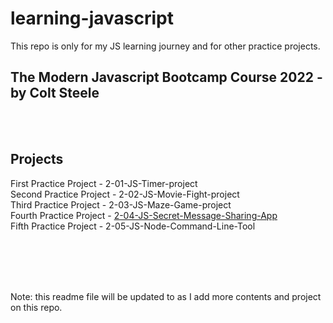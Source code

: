 # learning-javascript

This repo is only for my JS learning journey and for other practice projects.

## The Modern Javascript Bootcamp Course 2022 - by Colt Steele

<br>
<br>

## Projects

First Practice Project - 2-01-JS-Timer-project  
Second Practice Project - 2-02-JS-Movie-Fight-project  
Third Practice Project - 2-03-JS-Maze-Game-project  
Fourth Practice Project - [2-04-JS-Secret-Message-Sharing-App](https://secret-message-sharing-app-rho.vercel.app/)  
Fifth Practice Project - 2-05-JS-Node-Command-Line-Tool

<br>
<br>
<br>
<br>

Note: this readme file will be updated to as I add more contents and project on this repo.
